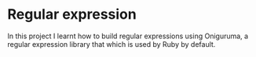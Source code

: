 # Regular expression

In this project I learnt how to build regular expressions using Oniguruma, a regular expression library that which is used by Ruby by default.
